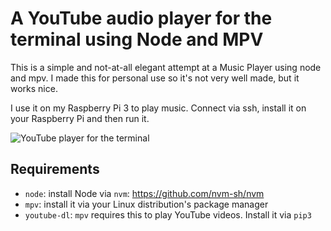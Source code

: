 # A YouTube audio player for the terminal using Node and MPV
This is a simple and not-at-all elegant attempt at a Music Player using node and mpv.
I made this for personal use so it's not very well made, but it works nice. 

I use it on my Raspberry Pi 3 to play music. Connect via ssh, install it on your Raspberry Pi and then run it.

![YouTube player for the terminal](https://i.imgur.com/uB4w5gv.gif)

## Requirements
- `node`: install Node via `nvm`: https://github.com/nvm-sh/nvm
- `mpv`: install it via your Linux distribution's package manager
- `youtube-dl`: `mpv` requires this to play YouTube videos. Install it via `pip3`
